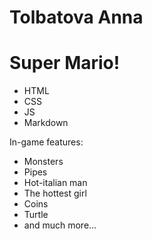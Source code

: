 # Tolbatova Anna

# Super Mario!
  - HTML
  - CSS
  - JS
  - Markdown

In-game features:
  - Monsters
  - Pipes
  - Hot-italian man
  - The hottest girl
  - Coins
  - Turtle
  - and much more...
